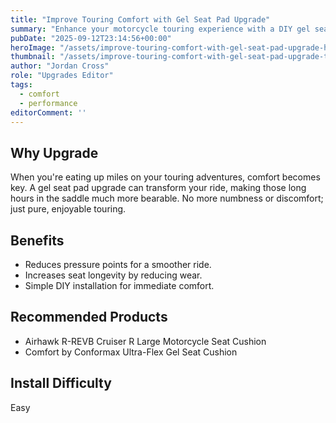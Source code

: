 ```yaml
---
title: "Improve Touring Comfort with Gel Seat Pad Upgrade"
summary: "Enhance your motorcycle touring experience with a DIY gel seat pad upgrade."
pubDate: "2025-09-12T23:14:56+00:00"
heroImage: "/assets/improve-touring-comfort-with-gel-seat-pad-upgrade-hero.jpg"
thumbnail: "/assets/improve-touring-comfort-with-gel-seat-pad-upgrade-thumb.jpg"
author: "Jordan Cross"
role: "Upgrades Editor"
tags:
  - comfort
  - performance
editorComment: ''
---
```


<h2>Why Upgrade</h2>
<p>When you're eating up miles on your touring adventures, comfort becomes key. A gel seat pad upgrade can transform your ride, making those long hours in the saddle much more bearable. No more numbness or discomfort; just pure, enjoyable touring.</p>
<h2>Benefits</h2>
<ul>
  <li>Reduces pressure points for a smoother ride.</li>
  <li>Increases seat longevity by reducing wear.</li>
  <li>Simple DIY installation for immediate comfort.</li>
</ul>
<h2>Recommended Products</h2>
<ul>
  <li>Airhawk R-REVB Cruiser R Large Motorcycle Seat Cushion</li>
  <li>Comfort by Conformax Ultra-Flex Gel Seat Cushion</li>
</ul>
<h2>Install Difficulty</h2>
<p>Easy</p>